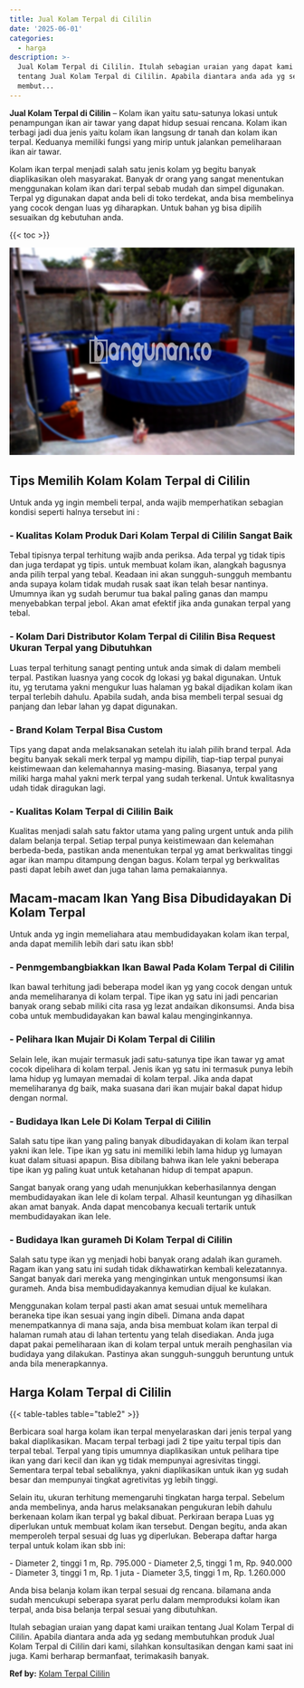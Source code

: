 ```yaml
---
title: Jual Kolam Terpal di Cililin
date: '2025-06-01'
categories:
  - harga
description: >-
  Jual Kolam Terpal di Cililin. Itulah sebagian uraian yang dapat kami uraikan
  tentang Jual Kolam Terpal di Cililin. Apabila diantara anda ada yg sedang
  membut...
---
```


**Jual Kolam Terpal di Cililin** – Kolam ikan yaitu satu-satunya lokasi untuk penampungan ikan air tawar yang dapat hidup sesuai rencana. Kolam ikan terbagi jadi dua jenis yaitu kolam ikan langsung dr tanah dan kolam ikan terpal. Keduanya memiliki fungsi yang mirip untuk jalankan pemeliharaan ikan air tawar.

Kolam ikan terpal menjadi salah satu jenis kolam yg begitu banyak diaplikasikan oleh masyarakat. Banyak dr orang yang sangat menentukan menggunakan kolam ikan dari terpal sebab mudah dan simpel digunakan. Terpal yg digunakan dapat anda beli di toko terdekat, anda bisa membelinya yang cocok dengan luas yg diharapkan. Untuk bahan yg bisa dipilih sesuaikan dg kebutuhan anda.

{{< toc >}}

![Jual Kolam Terpal di Cililin](/images/jual-kolam-terpal-32.png)

## Tips Memilih Kolam Kolam Terpal di Cililin

Untuk anda yg ingin membeli terpal, anda wajib memperhatikan sebagian kondisi seperti halnya tersebut ini :

### \- Kualitas Kolam Produk Dari Kolam Terpal di Cililin Sangat Baik

Tebal tipisnya terpal terhitung wajib anda periksa. Ada terpal yg tidak tipis dan juga terdapat yg tipis. untuk membuat kolam ikan, alangkah bagusnya anda pilih terpal yang tebal. Keadaan ini akan sungguh-sungguh membantu anda supaya kolam tidak mudah rusak saat ikan telah besar nantinya. Umumnya ikan yg sudah berumur tua bakal paling ganas dan mampu menyebabkan terpal jebol. Akan amat efektif jika anda gunakan terpal yang tebal.

### \- Kolam Dari Distributor Kolam Terpal di Cililin Bisa Request Ukuran Terpal yang Dibutuhkan

Luas terpal terhitung sanagt penting untuk anda simak di dalam membeli terpal. Pastikan luasnya yang cocok dg lokasi yg bakal digunakan. Untuk itu, yg terutama yakni mengukur luas halaman yg bakal dijadikan kolam ikan terpal terlebih dahulu. Apabila sudah, anda bisa membeli terpal sesuai dg panjang dan lebar lahan yg dapat digunakan.

### \- Brand Kolam Terpal Bisa Custom

Tips yang dapat anda melaksanakan setelah itu ialah pilih brand terpal. Ada begitu banyak sekali merk terpal yg mampu dipilih, tiap-tiap terpal punyai keistimewaan dan kelemahannya masing-masing. Biasanya, terpal yang miliki harga mahal yakni merk terpal yang sudah terkenal. Untuk kwalitasnya udah tidak diragukan lagi.

### \- Kualitas Kolam Terpal di Cililin Baik

Kualitas menjadi salah satu faktor utama yang paling urgent untuk anda pilih dalam belanja terpal. Setiap terpal punya keistimewaan dan kelemahan berbeda-beda, pastikan anda menentukan terpal yg amat berkwalitas tinggi agar ikan mampu ditampung dengan bagus. Kolam terpal yg berkwalitas pasti dapat lebih awet dan juga tahan lama pemakaiannya.

## Macam-macam Ikan Yang Bisa Dibudidayakan Di Kolam Terpal

Untuk anda yg ingin memeliahara atau membudidayakan kolam ikan terpal, anda dapat memilih lebih dari satu ikan sbb!

### \- Penmgembangbiakkan Ikan Bawal Pada Kolam Terpal di Cililin

Ikan bawal terhitung jadi beberapa model ikan yg yang cocok dengan untuk anda memeliharanya di kolam terpal. Tipe ikan yg satu ini jadi pencarian banyak orang sebab miliki cita rasa yg lezat andaikan dikonsumsi. Anda bisa coba untuk membudidayakan kan bawal kalau menginginkannya.

### \- Pelihara Ikan Mujair Di Kolam Terpal di Cililin

Selain lele, ikan mujair termasuk jadi satu-satunya tipe ikan tawar yg amat cocok dipelihara di kolam terpal. Jenis ikan yg satu ini termasuk punya lebih lama hidup yg lumayan memadai di kolam terpal. Jika anda dapat memeliharanya dg baik, maka suasana dari ikan mujair bakal dapat hidup dengan normal.

### \- Budidaya Ikan Lele Di Kolam Terpal di Cililin

Salah satu tipe ikan yang paling banyak dibudidayakan di kolam ikan terpal yakni ikan lele. Tipe ikan yg satu ini memiliki lebih lama hidup yg lumayan kuat dalam situasi apapun. Bisa dibilang bahwa ikan lele yakni beberapa tipe ikan yg paling kuat untuk ketahanan hidup di tempat apapun.

Sangat banyak orang yang udah menunjukkan keberhasilannya dengan membudidayakan ikan lele di kolam terpal. Alhasil keuntungan yg dihasilkan akan amat banyak. Anda dapat mencobanya kecuali tertarik untuk membudidayakan ikan lele.

### \- Budidaya Ikan gurameh Di Kolam Terpal di Cililin

Salah satu type ikan yg menjadi hobi banyak orang adalah ikan gurameh. Ragam ikan yang satu ini sudah tidak dikhawatirkan kembali kelezatannya. Sangat banyak dari mereka yang menginginkan untuk mengonsumsi ikan gurameh. Anda bisa membudidayakannya kemudian dijual ke kulakan.

Menggunakan kolam terpal pasti akan amat sesuai untuk memelihara beraneka tipe ikan sesuai yang ingin dibeli. Dimana anda dapat menempatkannya di mana saja, anda bisa membuat kolam ikan terpal di halaman rumah atau di lahan tertentu yang telah disediakan. Anda juga dapat pakai pemeliharaan ikan di kolam terpal untuk meraih penghasilan via budidaya yang dilakukan. Pastinya akan sungguh-sungguh beruntung untuk anda bila menerapkannya.

## Harga Kolam Terpal di Cililin

{{< table-tables table="table2" >}}

Berbicara soal harga kolam ikan terpal menyelaraskan dari jenis terpal yang bakal diaplikasikan. Macam terpal terbagi jadi 2 tipe yaitu terpal tipis dan terpal tebal. Terpal yang tipis umumnya diaplikasikan untuk pelihara tipe ikan yang dari kecil dan ikan yg tidak mempunyai agresivitas tinggi. Sementara terpal tebal sebaliknya, yakni diaplikasikan untuk ikan yg sudah besar dan mempunyai tingkat agretivitas yg lebih tinggi.

Selain itu, ukuran terhitung memengaruhi tingkatan harga terpal. Sebelum anda membelinya, anda harus melaksanakan pengukuran lebih dahulu berkenaan kolam ikan terpal yg bakal dibuat. Perkiraan berapa Luas yg diperlukan untuk membuat kolam ikan tersebut. Dengan begitu, anda akan memperoleh terpal sesuai dg luas yg diperlukan. Beberapa daftar harga terpal untuk kolam ikan sbb ini:

\- Diameter 2, tinggi 1 m, Rp. 795.000 - Diameter 2,5, tinggi 1 m, Rp. 940.000 - Diameter 3, tinggi 1 m, Rp. 1 juta - Diameter 3,5, tinggi 1 m, Rp. 1.260.000

Anda bisa belanja kolam ikan terpal sesuai dg rencana. bilamana anda sudah mencukupi seberapa syarat perlu dalam memproduksi kolam ikan terpal, anda bisa belanja terpal sesuai yang dibutuhkan.

Itulah sebagian uraian yang dapat kami uraikan tentang Jual Kolam Terpal di Cililin. Apabila diantara anda ada yg sedang membutuhkan produk Jual Kolam Terpal di Cililin dari kami, silahkan konsultasikan dengan kami saat ini juga. Kami berharap bermanfaat, terimakasih banyak.

**Ref by:** [Kolam Terpal Cililin](https://id.wikipedia.org/wiki/Kolam)
